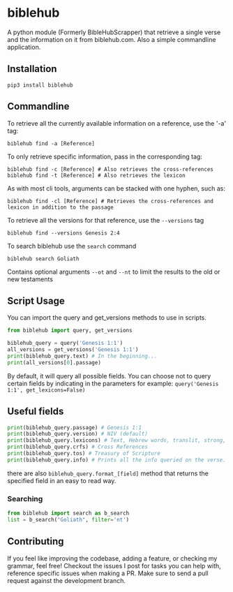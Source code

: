 # biblehub
A python module (Formerly BibleHubScrapper) that retrieve a single verse and the information on it from biblehub.com.
Also a simple commandline application.

## Installation
```pip3 install biblehub```

## Commandline
To retrieve all the currently available information on a reference, use the '-a' tag:

`biblehub find -a [Reference]`

To only retrieve specific information, pass in the corresponding tag:
```shell script
biblehub find -c [Reference] # Also retrieves the cross-references
biblehub find -t [Reference] # Also retrieves the lexicon
```
As with most cli tools, arguments can be stacked with one hyphen, such as:
```shell script
biblehub find -cl [Reference] # Retrieves the cross-references and lexicon in addition to the passage
```
To retrieve all the versions for that reference, use the `--versions` tag
```shell script
biblehub find --versions Genesis 2:4
```
To search biblehub use the `search` command
```shell script
biblehub search Goliath
```
Contains optional arguments `--ot` and `--nt` to limit the results to the old or new testaments
## Script Usage
You can import the query and get_versions methods to use in scripts.
```python
from biblehub import query, get_versions

biblehub_query = query('Genesis 1:1')
all_versions = get_versions('Genesis 1:1')
print(biblehub_query.text) # In the beginning...
print(all_versions[0].passage)
```
By default, it will query all possible fields.
You can choose not to query certain fields by indicating in the parameters
for example:
` query('Genesis 1:1', get_lexicons=False) `

## Useful fields
```python
print(biblehub_query.passage) # Genesis 1:1
print(biblehub_query.version) # NIV (default)
print(biblehub_query.lexicons) # Text, Hebrew words, translit, strong, and English defintions
print(biblehub_query.crfs) # Cross References
print(biblehub_query.tos) # Treasury of Scripture
print(biblehub_query.info) # Prints all the info queried on the verse. Also the same as the __str__
```
there are also `biblehub_query.format_[field]` method that returns the specified field in an easy to read way.
### Searching
```python
from biblehub import search as b_search
list = b_search("Goliath", filter='nt')
```
## Contributing
If you feel like improving the codebase, adding a feature, or checking my grammar, feel free!
Checkout the issues I post for tasks you can help with, reference specific issues when making a PR.
Make sure to send a pull request against the development branch.
